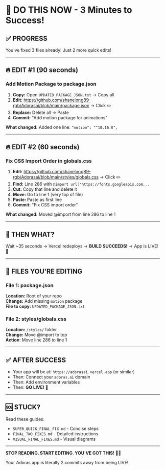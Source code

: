 # 🚨 DO THIS NOW - 3 Minutes to Success!

## ✅ PROGRESS
You've fixed 3 files already! Just 2 more quick edits!

---

## 🔥 EDIT #1 (90 seconds)

### **Add Motion Package to package.json**

1. **Copy:** Open `UPDATED_PACKAGE_JSON.txt` → Copy all
2. **Edit:** https://github.com/shanelong89-rgb/Adorasai/blob/main/package.json → Click ✏️
3. **Replace:** Delete all → Paste
4. **Commit:** "Add motion package for animations"

**What changed:** Added one line: `"motion": "^10.16.0",`

---

## 🔥 EDIT #2 (60 seconds)

### **Fix CSS Import Order in globals.css**

1. **Edit:** https://github.com/shanelong89-rgb/Adorasai/blob/main/styles/globals.css → Click ✏️
2. **Find:** Line 286 with `@import url('https://fonts.googleapis.com...`
3. **Cut:** Copy that line and delete it
4. **Move:** Go to line 1 (very top of file)
5. **Paste:** Paste as first line
6. **Commit:** "Fix CSS import order"

**What changed:** Moved @import from line 286 to line 1

---

## 🎉 THEN WHAT?

Wait ~35 seconds → Vercel redeploys → **BUILD SUCCEEDS!** → App is LIVE! 🚀

---

## 📝 FILES YOU'RE EDITING

### **File 1: package.json**
**Location:** Root of your repo  
**Change:** Add missing `motion` package  
**File to copy:** `UPDATED_PACKAGE_JSON.txt`

### **File 2: styles/globals.css**
**Location:** `/styles/` folder  
**Change:** Move @import to top  
**Action:** Move line 286 to line 1

---

## ✅ AFTER SUCCESS

- Your app will be at: `https://adorasai.vercel.app` (or similar)
- Then: Connect your `adoras.ai` domain
- Then: Add environment variables
- Then: **GO LIVE!** 🎊

---

## 🆘 STUCK?

Read these guides:
- `SUPER_QUICK_FINAL_FIX.md` - Concise steps
- `FINAL_TWO_FIXES.md` - Detailed instructions
- `VISUAL_FINAL_FIXES.md` - Visual diagrams

---

**STOP READING. START EDITING. YOU'VE GOT THIS!** 💪🚀

Your Adoras app is literally 2 commits away from being LIVE!

